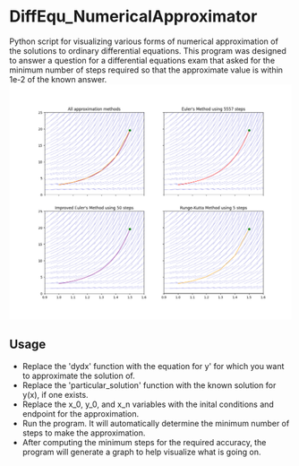 # DiffEqu_NumericalApproximator
Python script for visualizing various forms of numerical approximation of the solutions to ordinary differential equations.
This program was designed to answer a question for a differential equations exam that asked for the minimum number of steps required so that the approximate value is within 1e-2 of the known answer. 
![Example solution](/Figure_1.png)

## Usage
- Replace the 'dydx' function with the equation for y' for which you want to approximate the solution of.
- Replace the 'particular_solution' function with the known solution for y(x), if one exists.
- Replace the x_0, y_0, and x_n variables with the inital conditions and endpoint for the approximation.
- Run the program. It will automatically determine the minimum number of steps to make the approximation.
- After computing the minimum steps for the required accuracy, the program will generate a graph to help visualize what is going on.
